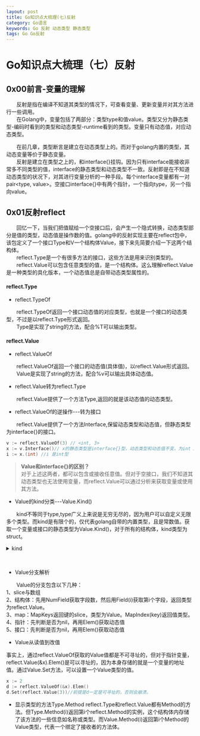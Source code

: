 ```yaml
---
layout: post
title: Go知识点大梳理(七)反射
category: Go语言
keywords: Go 反射 动态类型 静态类型
tags: Go Go反射
---
```




# Go知识点大梳理（七）反射

## 0x00前言-变量的理解
&#160;&#160;&#160;&#160;&#160;&#160;&#160;反射是指在编译不知道其类型的情况下，可查看变量、更新变量并对其方法进行一些调用。  
&#160;&#160;&#160;&#160;&#160;&#160;&#160;在Golang中，变量包括了两部分：类型type和值value。类型又分为静态类型-编码时看到的类型和动态类型-runtime看到的类型。变量只有动态值，对应动态类型。

&#160;&#160;&#160;&#160;&#160;&#160;&#160;在前几章，类型断言是建立在动态类型上的。而对于golang内置的类型，其动态变量等价于静态变量。  
&#160;&#160;&#160;&#160;&#160;&#160;&#160;反射是建立在类型之上的，和interface{}挂钩。因为只有interface能接收非常多不同类型的值，interface的静态类型和动态类型不一致。反射即是在不知道动态类型的状况下，对其进行变量分析的一种手段。每个interface变量都有一对pair<type, value>。空接口interface{}中有两个指针，一个指向type，另一个指向value。

## 0x01反射reflect
&#160;&#160;&#160;&#160;&#160;&#160;&#160;回忆一下，当我们把值赋给一个空接口后，会产生一个隐式转换，动态类型部分是值的类型，动态值是操作数的值。golang中的反射实现主要在reflect包中，该包定义了一个接口Type和V一个结构体Value，接下来先简要介绍一下这两个结构体。  
&#160;&#160;&#160;&#160;&#160;&#160;&#160;reflect.Type是一个有很多方法的接口，这些方法是用来识别类型的。  
&#160;&#160;&#160;&#160;&#160;&#160;&#160;reflect.Value可以包含任意类型的值，是一个结构体。这么理解reflect.Value是一种类型的具化版本，一个动态值总是自带动态类型属性的。


#### reflect.Type
* reflect.TypeOf  

&#160;&#160;&#160;&#160;&#160;&#160;&#160;reflect.TypeOf返回一个接口动态值的对应类型，也就是一个接口的动态类型，不过是以reflect.Type形式返回。  
&#160;&#160;&#160;&#160;&#160;&#160;&#160;Type是实现了string的方法，配合%T可以输出类型。

#### reflect.Value
* reflect.ValueOf   

&#160;&#160;&#160;&#160;&#160;&#160;&#160;reflect.ValueOf返回一个接口的动态值(具体值)，以reflect.Value形式返回。  
&#160;&#160;&#160;&#160;&#160;&#160;&#160;Value是实现了string的方法，配合%v可以输出具体动态值。
* reflect.Value转为reflect.Type

&#160;&#160;&#160;&#160;&#160;&#160;&#160;reflect.Value提供了一个方法Type,返回的就是该动态值的动态类型。 

* reflect.ValueOf的逆操作---转为接口  

&#160;&#160;&#160;&#160;&#160;&#160;&#160;reflect.Value提供了一个方法Interface,保留动态类型和动态值，但静态类型为interface{}的接口。 
```go
v := reflect.ValueOf(3) // <int, 3>
x := v.Interface()// x的静态类型是interface{}型，动态类型和动态值不变，为int 3
i := x.(int) //i 是int型
```

> **Value和interface{}的区别？**  
对于上述这两者，都可以包含或接收任意值。但对于空接口，我们不知道其动态类型也无法使用变量，而reflect.Value可以通过分析来获取变量或使用其方法。

* Value的kind分类---Value.Kind()

&#160;&#160;&#160;&#160;&#160;&#160;&#160;kind不等同于type,type广义上来说是无穷无尽的，因为用户可以自定义无限多个类型。而kind是有限个的，仅代表golang自带的内置类型，且是常数值。获取一个变量或接口的静态类型为Value.Kind()，对于所有的结构体，kind类型为struct。
<details>
    <summary>kind</summary>

```go
type Kind uint
const (
    Invalid Kind = iota
    Bool
    Int
    Int8
    Int16
    Int32
    Int64
    Uint
    Uint8
    Uint16
    Uint32
    Uint64
    Uintptr
    Float32
    Float64
    Complex64
    Complex128
    Array
    Chan
    Func
    Interface
    Map
    Ptr
    Slice
    String
    Struct
    UnsafePointer
)
```
</details>

&#160;

* Value分支解析

&#160;&#160;&#160;&#160;&#160;&#160;&#160;Value的分支包含以下几种：  
1、slice与数组  
2、结构体：先用NumField获取字段数，然后用Field(i)获取第i个字段，返回类型为reflect.Value。  
3、map：MapKeys返回键的slice，类型为Value。MapIndex(key)返回值类型。  
4、指针：先判断是否为nil，再用Elem()获取动态值    
5、接口：先判断是否为nil，再用Elem()获取动态值  


* Value从读值到改值

事实上，通过reflect.ValueOf获取的Value值都是不可寻址的，但对于指针变量，reflect.Value(&x).Elem()是可以寻址的，因为本身存储的就是一个变量的地址值。通过Value.Set方法，可以设置一个Value类型的值。
```go
x := 2
d := reflect.ValueOf(&x).Elem()
d.Set(reflect.Value(3))//前提是d一定是可寻址的，否则会崩溃。
```

* 显示类型的方法Type.Method
reflect.Type和reflect.Value都有Method的方法。但Type.Method(i)返回第i个reflect.Method的实例，这个结构体内存储了该方法的一些信息如名称或类型。而Value.Method(i)返回第i个Method的Value类型，代表一个绑定了接收者的方法体。